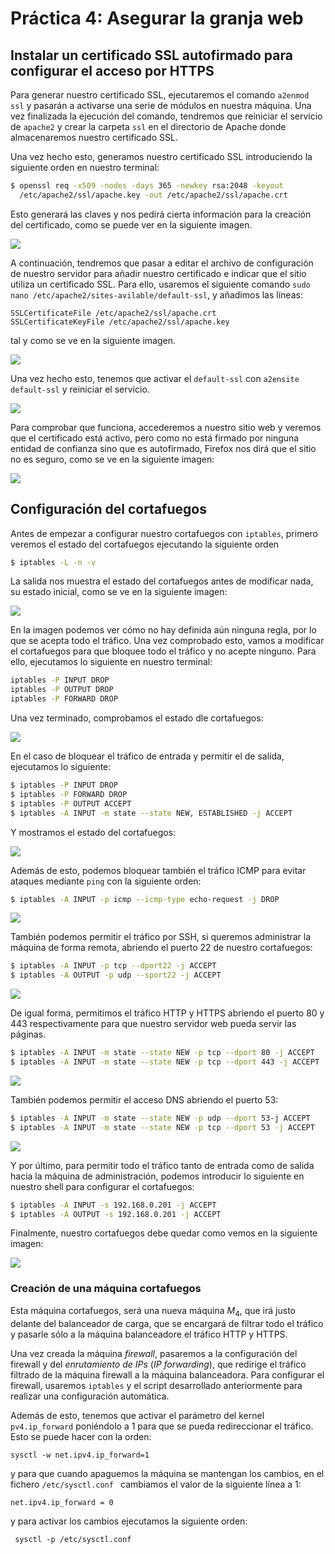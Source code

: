 # Práctica 4: Asegurar la granja web

## Instalar un certificado SSL autofirmado para configurar el acceso por HTTPS

Para generar nuestro certificado SSL, ejecutaremos el comando `a2enmod ssl` y pasarán a activarse una serie de módulos en nuestra máquina. Una vez finalizada la ejecución del comando, tendremos que reiniciar el servicio de `apache2` y crear la carpeta `ssl` en el directorio de Apache donde almacenaremos nuestro certificado SSL.

Una vez hecho esto, generamos nuestro certificado SSL introduciendo la siguiente orden en nuestro terminal:

```bash
$ openssl req -x509 -nodes -days 365 -newkey rsa:2048 -keyout 
  /etc/apache2/ssl/apache.key -out /etc/apache2/ssl/apache.crt
```

Esto generará las claves y nos pedirá cierta información para la creación del certificado, como se puede ver en la siguiente imagen.

![](enable_ssl.png)

A continuación, tendremos que pasar a editar el archivo de configuración de nuestro servidor para añadir nuestro certificado e indicar que el sitio utiliza un certificado SSL. Para ello, usaremos el siguiente comando `sudo nano /etc/apache2/sites-avilable/default-ssl`, y añadimos las líneas:
```
SSLCertificateFile /etc/apache2/ssl/apache.crt
SSLCertificateKeyFile /etc/apache2/ssl/apache.key
```
tal y como se ve en la siguiente imagen.

![](default-ssl-conf.png)

Una vez hecho esto, tenemos que activar el `default-ssl` con `a2ensite default-ssl` y reiniciar el servicio. 

![](activate_ssl.png)

Para comprobar que funciona, accederemos a nuestro sitio web y veremos que el certificado está activo, pero como no está firmado por ninguna entidad de confianza sino que es autofirmado, Firefox nos dirá que el sitio no es seguro, como se ve en la siguiente imagen:

![](self-signed.png)

## Configuración del cortafuegos

Antes de empezar a configurar nuestro cortafuegos con `iptables`, primero veremos el estado del cortafuegos ejecutando la siguiente orden

```bash
$ iptables -L -n -v
```

La salida nos muestra el estado del cortafuegos antes de modificar nada, su estado inicial, como se ve en la siguiente imagen:

![](init_iptables.png)

En la imagen podemos ver cómo no hay definida aún ninguna regla, por lo que se acepta todo el tráfico. Una vez comprobado esto, vamos a modificar el cortafuegos para que bloquee todo el tráfico y no acepte ninguno. Para ello, ejecutamos lo siguiente en nuestro terminal:

```bash
iptables -P INPUT DROP
iptables -P OUTPUT DROP
iptables -P FORWARD DROP
```

Una vez terminado, comprobamos el estado dle cortafuegos:

![](drop_traffic.png)

En el caso de bloquear el tráfico de entrada y permitir el de salida, ejecutamos lo siguiente: 

```bash
$ iptables -P INPUT DROP
$ iptables -P FORWARD DROP
$ iptables -P OUTPUT ACCEPT
$ iptables -A INPUT -m state --state NEW, ESTABLISHED -j ACCEPT 
```

Y mostramos el estado del cortafuegos:

![](block_input_traffic.png)

Además de esto, podemos bloquear también el tráfico ICMP para evitar ataques mediante `ping` con la siguiente orden:

```bash
$ iptables -A INPUT -p icmp --icmp-type echo-request -j DROP
```

![](block_icmp.png)

También podemos permitir el tráfico por SSH, si queremos administrar la máquina de forma remota, abriendo el puerto 22 de nuestro cortafuegos:

```bash
$ iptables -A INPUT -p tcp --dport22 -j ACCEPT
$ iptables -A OUTPUT -p udp --sport22 -j ACCEPT
```

![](accept_ssh.png)

De igual forma, permitimos el tráfico HTTP y HTTPS abriendo el puerto 80 y 443 respectivamente para que nuestro servidor web pueda servir las páginas.

```bash
$ iptables -A INPUT -m state --state NEW -p tcp --dport 80 -j ACCEPT
$ iptables -A INPUT -m state --state NEW -p tcp --dport 443 -j ACCEPT
```

![](accept_http.png)

También podemos permitir el acceso DNS abriendo el puerto 53:

```bash
$ iptables -A INPUT -m state --state NEW -p udp --dport 53-j ACCEPT
$ iptables -A INPUT -m state --state NEW -p tcp --dport 53 -j ACCEPT
``` 

![](accept_dns.png)

Y por último, para permitir todo el tráfico tanto de entrada como de salida hacia la máquina de administración, podemos introducir lo siguiente en nuestro shell para configurar el cortafuegos:

```bash
$ iptables -A INPUT -s 192.168.0.201 -j ACCEPT
$ iptables -A OUTPUT -s 192.168.0.201 -j ACCEPT
```

Finalmente, nuestro cortafuegos debe quedar como vemos en la siguiente imagen:

![](accept_admin.png)

### Creación de una máquina cortafuegos

Esta máquina cortafuegos, será una nueva máquina $M_4$, que irá justo delante del balanceador de carga, que se encargará de filtrar todo el tráfico y pasarle sólo a la máquina balanceadore el tráfico HTTP y HTTPS. 

Una vez creada la máquina _firewall_, pasaremos a la configuración del firewall y del _enrutamiento de IPs_ (_IP forwarding_), que redirige el tráfico filtrado de la máquina firewall a la máquina balanceadora. Para configurar el firewall, usaremos `iptables` y el script desarrollado anteriormente para realizar una configuración automática.

Además de esto, tenemos que activar el parámetro del kernel `pv4.ip_forward` poniéndolo a 1 para que se pueda redireccionar el tráfico. Esto se puede hacer con la orden: 

```
sysctl -w net.ipv4.ip_forward=1
```

y para que cuando apaguemos la máquina se mantengan los cambios, en el fichero `/etc/sysctl.conf ` cambiamos el valor de la siguiente línea a 1: 
```
net.ipv4.ip_forward = 0
```
y para activar los cambios ejecutamos la siguiente orden:

```
 sysctl -p /etc/sysctl.conf 
```
